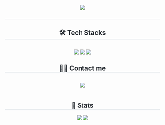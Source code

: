 <div align= "center">
    <img src="https://capsule-render.vercel.app/api?type=soft&color=0:aed4ff,100:466991&height=240&text=Woobi
        &text=iOS Developer&animation=&fontColor=ffffff&fontSize=50" />
    </div>
    <div align= "center"> 
    <h2 style="border-bottom: 1px solid #d8dee4; color: #282d33;">  </h2>  
    <div style="font-weight: 700; font-size: 15px; text-align: center; color: #282d33;">  </div> 
    </div>
    <div align= "center">
    <h2 style="border-bottom: 1px solid #d8dee4; color: #282d33;"> 🛠️ Tech Stacks </h2> <br> 
    <div style="margin: 0 auto; text-align: center;" align= "center"> <img src="https://img.shields.io/badge/Swift-F05138?style=flat-square&logo=Swift&logoColor=white">
          <img src="https://img.shields.io/badge/Github-181717?style=flat-square&logo=Github&logoColor=white">
          <img src="https://img.shields.io/badge/IOS-000000?style=flat-square&logo=IOS&logoColor=white">
          </div>
    </div>
    <div align= "center">
    <h2 style="border-bottom: 1px solid #d8dee4; color: #282d33;"> 🧑‍💻 Contact me </h2> <br> 
    <div align= "center"> <a href=https://www.notion.so/WooBi-79a8bee29f8f4004b92660a2a645f540> <img src="https://img.shields.io/badge/Notion-000000?style=flat-square&logo=Notion&logoColor=white&link=https://www.notion.so/WooBi-79a8bee29f8f4004b92660a2a645f540"> </a>
          </div>  <br> 
    <div align= "center">  </div> 
    </div>
    <div align= "center"> 
    <h2 style="border-bottom: 1px solid #d8dee4; color: #282d33;"> 🏅 Stats </h2> <div align= "center"> <img src="https://github-readme-stats.vercel.app/api?username=Woobios97&bg_color=180,779ecb,00000000&title_color=ffffff&text_color=ffffff"
         /> <img src="https://github-readme-stats.vercel.app/api/top-langs/?username=Woobios97&layout=compact&bg_color=180,779ecb,00000000&title_color=ffffff&text_color=ffffff"
           /> </div> 
    </div>
    
